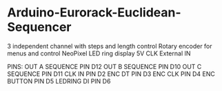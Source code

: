 # Arduino-Eurorack-Euclidean-Sequencer

  3 independent channel with steps and length control
  Rotary encoder for menus and control
  NeoPixel LED ring display
  5V CLK External IN
  
PINS:
  OUT A SEQUENCE PIN D12
  OUT B SEQUENCE PIN D10
  OUT C SEQUENCE PIN D11
  CLK IN PIN D2
  ENC DT PIN D3
  ENC CLK PIN D4
  ENC BUTTON PIN D5
  LEDRING DI PIN D6
  
